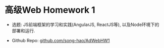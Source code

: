 # 高级Web Homework 1

- 选题: JS前端框架的学习和实践(AngularJS, ReactJS等), 以及Node环境下的部署和运行.

- Github Repo: [github.com/song-hao/AdWebHW1](https://github.com/song-hao/AdWebHW1)
